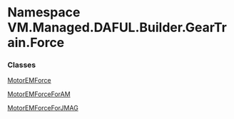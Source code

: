 # <a id="VM_Managed_DAFUL_Builder_GearTrain_Force"></a> Namespace VM.Managed.DAFUL.Builder.GearTrain.Force

### Classes

 [MotorEMForce](VM.Managed.DAFUL.Builder.GearTrain.Force.MotorEMForce.md)

 [MotorEMForceForAM](VM.Managed.DAFUL.Builder.GearTrain.Force.MotorEMForceForAM.md)

 [MotorEMForceForJMAG](VM.Managed.DAFUL.Builder.GearTrain.Force.MotorEMForceForJMAG.md)

